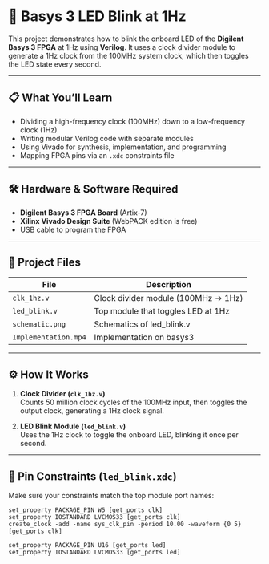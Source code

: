 # 🔦 Basys 3 LED Blink at 1Hz

This project demonstrates how to blink the onboard LED of the **Digilent Basys 3 FPGA** at 1Hz using **Verilog**. It uses a clock divider module to generate a 1Hz clock from the 100MHz system clock, which then toggles the LED state every second.

---

## 📋 What You’ll Learn
- Dividing a high-frequency clock (100MHz) down to a low-frequency clock (1Hz)
- Writing modular Verilog code with separate modules
- Using Vivado for synthesis, implementation, and programming
- Mapping FPGA pins via an `.xdc` constraints file

---

## 🛠️ Hardware & Software Required
- **Digilent Basys 3 FPGA Board** (Artix-7)
- **Xilinx Vivado Design Suite** (WebPACK edition is free)
- USB cable to program the FPGA

---

## 📂 Project Files

| File           | Description                            |
| -------------- | ----------------------------------   |
| `clk_1hz.v`    | Clock divider module (100MHz → 1Hz)  |
| `led_blink.v`  | Top module that toggles LED at 1Hz   |
| `schematic.png`| Schematics of led_blink.v            |
| `Implementation.mp4`| Implementation on basys3            |

---

## ⚙️ How It Works

1. **Clock Divider (`clk_1hz.v`)**  
   Counts 50 million clock cycles of the 100MHz input, then toggles the output clock, generating a 1Hz clock signal.

2. **LED Blink Module (`led_blink.v`)**  
   Uses the 1Hz clock to toggle the onboard LED, blinking it once per second.

---

## 🎯 Pin Constraints (`led_blink.xdc`)

Make sure your constraints match the top module port names:

```xdc
set_property PACKAGE_PIN W5 [get_ports clk]
set_property IOSTANDARD LVCMOS33 [get_ports clk]
create_clock -add -name sys_clk_pin -period 10.00 -waveform {0 5} [get_ports clk]

set_property PACKAGE_PIN U16 [get_ports led]
set_property IOSTANDARD LVCMOS33 [get_ports led]
